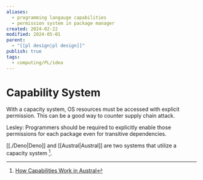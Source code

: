 ```yaml
---
aliases:
  - programming langauge capabilities
  - permission system in package manager
created: 2024-02-22
modified: 2024-05-01
parent:
  - "[[pl design|pl design]]"
publish: true
tags:
  - computing/PL/idea
---
```

# Capability System

With a capacity system, OS resources must be accessed with explicit permission. This can be a good way to counter supply chain attack.

Lesley: Programmers should be required to explicitly enable those permissions for each package even for transitive dependencies.

[[./Deno|Deno]] and [[Austral|Austral]] are two systems that utilize a capacity system [^1].

[^1]: [How Capabilities Work in Austral](https://borretti.me/article/how-capabilities-work-austral)